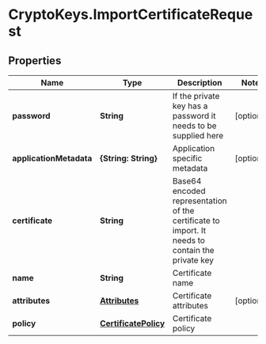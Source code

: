 # CryptoKeys.ImportCertificateRequest

## Properties
Name | Type | Description | Notes
------------ | ------------- | ------------- | -------------
**password** | **String** | If the private key has a password it needs to be supplied here | [optional] 
**applicationMetadata** | **{String: String}** | Application specific metadata | [optional] 
**certificate** | **String** | Base64 encoded representation of the certificate to import. It needs to contain the private key | 
**name** | **String** | Certificate name | 
**attributes** | [**Attributes**](Attributes.md) | Certificate attributes | [optional] 
**policy** | [**CertificatePolicy**](CertificatePolicy.md) | Certificate policy | 


